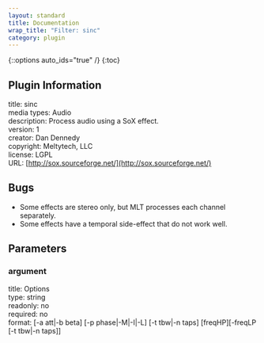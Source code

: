 ```yaml
---
layout: standard
title: Documentation
wrap_title: "Filter: sinc"
category: plugin
---
```

{::options auto_ids="true" /}
{:toc}

## Plugin Information

title: sinc  
media types:
Audio  
description: Process audio using a SoX effect.  
version: 1  
creator: Dan Dennedy  
copyright: Meltytech, LLC  
license: LGPL  
URL: [http://sox.sourceforge.net/](http://sox.sourceforge.net/)  

## Bugs

* Some effects are stereo only, but MLT processes each channel separately.
* Some effects have a temporal side-effect that do not work well.

## Parameters

### argument

title: Options    
type: string  
readonly: no  
required: no  
format: [-a att|-b beta] [-p phase|-M|-I|-L] [-t tbw|-n taps] [freqHP][-freqLP [-t tbw|-n taps]]  


